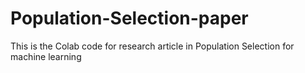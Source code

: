 # Population-Selection-paper
This is the Colab code for research article in Population Selection for machine learning
